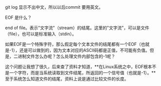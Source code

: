 git log 显示不出中文，所以以后commit 要用英文。

EOF 是什么？

end of file。表示"文字流"（stream）的结尾。这里的"文字流"，可以是文件（file），也可以是标准输入（stdin）。

如果EOF是一个特殊字符，那么假定每个文本文件的结尾都有一个EOF（也就是-1），还是可以做到的，因为文本对应的ASCII码都是正值，不可能有负值。但是，二进制文件怎么办呢？怎么处理文件内部包含的-1呢？

这个问题让我想了很久，后来查了资料才知道，**在Linux系统之中，EOF根本不是一个字符，而是当系统读取到文件结尾，所返回的一个信号值（也就是-1）。**至于系统怎么知道文件的结尾，资料上说是通过比较文件的长度。